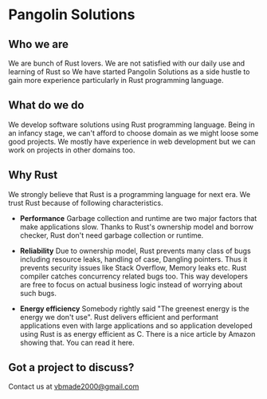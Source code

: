 # **Pangolin Solutions**

## Who we are
We are bunch of Rust lovers. We are not satisfied with our daily use and learning of Rust so We have started Pangolin Solutions as a side hustle to gain more experience particularly in Rust programming language.

## What do we do
We develop software solutions using Rust programming language. Being in an infancy stage, we can't afford to choose domain as we might loose some good projects. We mostly have experience in web development but we can work on projects in other domains too.

## Why Rust
We strongly believe that Rust is a programming language for next era. We trust Rust because of following characteristics.

- **Performance**
Garbage collection and runtime are two major factors that make applications slow. Thanks to Rust's ownership model and    borrow checker, Rust don't need garbage collection or runtime.

- **Reliability**
Due to ownership model, Rust prevents many class of bugs including resource leaks, handling of case, Dangling pointers. Thus it prevents security issues like Stack Overflow, Memory leaks etc. Rust compiler catches concurrency related bugs too. This way developers are free to focus on actual business logic instead of worrying about such bugs.

- **Energy efficiency**
Somebody rightly said "The greenest energy is the energy we don't use". Rust delivers efficient and performant applications even with large applications and so application developed using Rust is as energy efficient as C. There is a nice article by Amazon showing that. You can read it here.

## Got a project to discuss?
Contact us at vbmade2000@gmail.com
